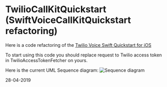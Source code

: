 # TwilioCallKitQuickstart (SwiftVoiceCallKitQuickstart refactoring)

Here is a code refactoring of the [Twilio Voice Swift Quickstart for iOS](https://github.com/twilio/voice-quickstart-swift)

To start using this code you should replace request to Twilio access token in TwilioAccessTokenFetcher on yours. 

Here is the current UML Sequence diagram:
![Sequence diagram](https://user-images.githubusercontent.com/2775621/56898970-fdf96a80-6a9a-11e9-932a-994f13ba7f1c.png)

28-04-2019
